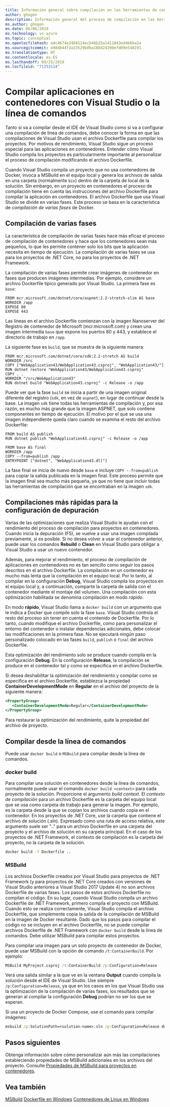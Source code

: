 ```yaml
---
title: Información general sobre compilación en las herramientas de contenedor de Visual Studio
author: ghogen
description: Información general del proceso de compilación en las herramientas de contenedor
ms.author: ghogen
ms.date: 06/06/2019
ms.technology: vs-azure
ms.topic: conceptual
ms.openlocfilehash: edc4674e2468124ecb46b25a1411043ed4b66a2a
ms.sourcegitcommit: e98db44f3a33529b0ba188d24390efd09e548191
ms.translationtype: HT
ms.contentlocale: es-ES
ms.lasthandoff: 09/25/2019
ms.locfileid: "71253114"
---
```

# <a name="building-containerized-apps-using-visual-studio-or-the-command-line"></a>Compilar aplicaciones en contenedores con Visual Studio o la línea de comandos

Tanto si va a compilar desde el IDE de Visual Studio como si va a configurar una compilación de línea de comandos, debe conocer la forma en que las compilaciones de Visual Studio usan el archivo Dockerfile para compilar los proyectos.  Por motivos de rendimiento, Visual Studio sigue un proceso especial para las aplicaciones en contenedores. Entender cómo Visual Studio compila los proyectos es particularmente importante al personalizar el proceso de compilación modificando el archivo Dockerfile.

Cuando Visual Studio compila un proyecto que no usa contenedores de Docker, invoca a MSBuild en el equipo local y genera los archivos de salida en una carpeta (normalmente `bin`) dentro de la carpeta de local de la solución. Sin embargo, en un proyecto en contenedores el proceso de compilación tiene en cuenta las instrucciones del archivo Dockerfile para compilar la aplicación en contenedores. El archivo Dockerfile que usa Visual Studio se divide en varias fases. Este proceso se basa en la característica de *compilación de varias fases* de Docker.

## <a name="multistage-build"></a>Compilación de varias fases

La característica de compilación de varias fases hace más eficaz el proceso de compilación de contenedores y hace que los contenedores sean más pequeños, lo que les permite contener solo los bits que la aplicación necesita en tiempo de ejecución. La compilación de varias fases se usa para los proyectos de .NET Core, no para los proyectos de .NET Framework.

La compilación de varias fases permite crear imágenes de contenedor en fases que producen imágenes intermedias. Por ejemplo, considere un archivo Dockerfile típico generado por Visual Studio. La primera fase es `base`:

```
FROM mcr.microsoft.com/dotnet/core/aspnet:2.2-stretch-slim AS base
WORKDIR /app
EXPOSE 80
EXPOSE 443
```

Las líneas en el archivo Dockerfile comienzan con la imagen Nanoserver del Registro de contenedor de Microsoft (mcr.microsoft.com) y crean una imagen intermedia `base` que expone los puertos 80 y 443, y establece el directorio de trabajo en `/app`.

La siguiente fase es `build`, que se muestra de la siguiente manera:

```
FROM mcr.microsoft.com/dotnet/core/sdk:2.2-stretch AS build
WORKDIR /src
COPY ["WebApplication43/WebApplication43.csproj", "WebApplication43/"]
RUN dotnet restore "WebApplication43/WebApplication43.csproj"
COPY . .
WORKDIR "/src/WebApplication43"
RUN dotnet build "WebApplication43.csproj" -c Release -o /app
```

Puede ver que la fase `build` se inicia a partir de una imagen original diferente del registro (`sdk`, en vez de `aspnet`), en lugar de continuar desde la base.  La imagen `sdk` tiene todas las herramientas de compilación y, por esa razón, es mucho más grande que la imagen ASPNET, que solo contiene componentes en tiempo de ejecución. El motivo por el que se usa una imagen independiente queda claro cuando se examina el resto del archivo Dockerfile:

```
FROM build AS publish
RUN dotnet publish "WebApplication43.csproj" -c Release -o /app

FROM base AS final
WORKDIR /app
COPY --from=publish /app .
ENTRYPOINT ["dotnet", "WebApplication43.dll"]
```

La fase final se inicia de nuevo desde `base` e incluye `COPY --from=publish` para copiar la salida publicada en la imagen final. Este proceso permite que la imagen final sea mucho más pequeña, ya que no tiene que incluir todas las herramientas de compilación que se encontraban en la imagen `sdk`.

## <a name="faster-builds-for-the-debug-configuration"></a>Compilaciones más rápidas para la configuración de depuración

Varias de las optimizaciones que realiza Visual Studio le ayudan con el rendimiento del proceso de compilación para proyectos en contenedores. Cuando inicia la depuración (F5), se vuelve a usar una imagen compilada previamente, si es posible. Si no desea volver a usar el contenedor anterior, puede usar los comandos **Rebuild** o **Clean** en Visual Studio para obligar a Visual Studio a usar un nuevo contenedor.

Además, para mejorar el rendimiento, el proceso de compilación de aplicaciones en contenedores no es tan sencillo como seguir los pasos descritos en el archivo Dockerfile. La compilación en un contenedor es mucho más lenta que la compilación en el equipo local.  Por lo tanto, al compilar en la configuración **Debug**, Visual Studio compila los proyectos en el equipo local y, a continuación, comparte la carpeta de salida con el contenedor mediante el montaje del volumen. Una compilación con esta optimización habilitada se denomina compilación en modo *rápido*.

En modo **rápido**, Visual Studio llama a `docker build` con un argumento que le indica a Docker que compile solo la fase `base`.  Visual Studio controla el resto del proceso sin tener en cuenta el contenido de Dockerfile. Por lo tanto, cuando modifique el archivo Dockerfile, como para personalizar el entorno del contenedor o instalar dependencias adicionales, debe colocar las modificaciones en la primera fase.  No se ejecutará ningún paso personalizado colocado en las fases `build`, `publish` o `final` del archivo Dockerfile.

Esta optimización del rendimiento solo se produce cuando compila en la configuración **Debug**. En la configuración **Release**, la compilación se produce en el contenedor tal y como se especifica en el archivo Dockerfile.

Si desea deshabilitar la optimización del rendimiento y compilar como se especifica en el archivo Dockerfile, establezca la propiedad **ContainerDevelopmentMode** en **Regular** en el archivo del proyecto de la siguiente manera:

```xml
<PropertyGroup>
   <ContainerDevelopmentMode>Regular</ContainerDevelopmentMode>
</PropertyGroup>
```

Para restaurar la optimización del rendimiento, quite la propiedad del archivo de proyecto.

## <a name="building-from-the-command-line"></a>Compilar desde la línea de comandos

Puede usar `docker build` o `MSBuild` para compilar desde la línea de comandos.

### <a name="docker-build"></a>docker build

Para compilar una solución en contenedores desde la línea de comandos, normalmente puede usar el comando `docker build <context>` para cada proyecto de la solución. Proporcione el argumento *build context*. El *contexto de compilación* para un archivo Dockerfile es la carpeta del equipo local que se usa como carpeta de trabajo para generar la imagen. Por ejemplo, es la carpeta desde la que se copian los archivos cuando copia en el contenedor.  En los proyectos de .NET Core, use la carpeta que contiene el archivo de solución (.sln).  Expresado como una ruta de acceso relativa, este argumento suele ser ".." para un archivo Dockerfile en una carpeta del proyecto y el archivo de solución en su carpeta principal.  En el caso de los proyectos de .NET Framework, el contexto de compilación es la carpeta del proyecto, no la carpeta de la solución.

```cmd
docker build -f Dockerfile ..
```

### <a name="msbuild"></a>MSBuild

Los archivos Dockerfile creados por Visual Studio para proyectos de .NET Framework (y para proyectos de .NET Core creados con versiones de Visual Studio anteriores a Visual Studio 2017 Update 4) no son archivos Dockerfile de varias fases.  Los pasos de estos archivos Dockerfile no compilan el código.  En su lugar, cuando Visual Studio compila un archivo Dockerfile de .NET Framework, primero compila el proyecto con MSBuild.  Cuando esto se realiza correctamente, Visual Studio compila el archivo Dockerfile, que simplemente copia la salida de la compilación de MSBuild en la imagen de Docker resultante.  Dado que los pasos para compilar el código no se incluyen en el archivo Dockerfile, no se puede compilar archivos Dockerfile de .NET Framework con `docker build` desde la línea de comandos. Debe utilizar MSBuild para compilar estos proyectos.

Para compilar una imagen para un solo proyecto de contenedor de Docker, puede usar MSBuild con la opción de comando `/t:ContainerBuild`. Por ejemplo:

```cmd
MSBuild MyProject.csproj /t:ContainerBuild /p:Configuration=Release
```

Verá una salida similar a la que ve en la ventana **Output** cuando compila la solución desde el IDE de Visual Studio. Use siempre `/p:Configuration=Release`, ya que en los casos en los que Visual Studio usa la optimización de la compilación de varias fases, los resultados que se generan al compilar la configuración **Debug** podrían no ser los que se esperan.

Si usa un proyecto de Docker Compose, use el comando para compilar imágenes:

```cmd
msbuild /p:SolutionPath=<solution-name>.sln /p:Configuration=Release docker-compose.dcproj
```

## <a name="next-steps"></a>Pasos siguientes

Obtenga información sobre cómo personalizar aún más las compilaciones estableciendo propiedades de MSBuild adicionales en los archivos del proyecto. Consulte [Propiedades de MSBuild para proyectos en contenedores](container-msbuild-properties.md).

## <a name="see-also"></a>Vea también

[MSBuild](../msbuild/msbuild.md)
[Dockerfile en Windows](/virtualization/windowscontainers/manage-docker/manage-windows-dockerfile)
[Contenedores de Linux en Windows](/virtualization/windowscontainers/deploy-containers/linux-containers)
